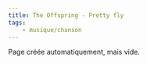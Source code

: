 ```yaml
---
title: The Offspring - Pretty fly
tags:
    - musique/chanson
---
```


Page créée automatiquement, mais vide.
